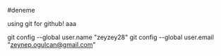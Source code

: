#deneme

using git for github!
aaa

git config --global user.name "zeyzey28"
git config --global user.email "zeynep.ogulcan@gmail.com"
